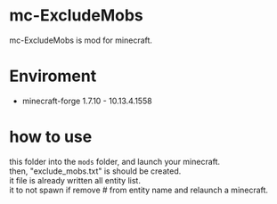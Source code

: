 # mc-ExcludeMobs
mc-ExcludeMobs is mod for minecraft.

# Enviroment
* minecraft-forge 1.7.10 - 10.13.4.1558

# how to use
this folder into the `mods` folder, and launch your minecraft.  
then, "exclude_mobs.txt" is should be created.  
it file is already written all entity list.  
it to not spawn if remove # from entity name and relaunch a minecraft.